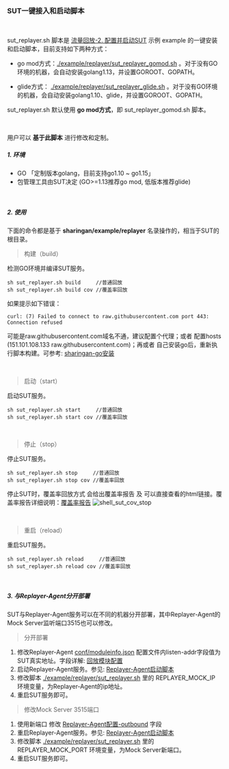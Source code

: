 ### SUT一键接入和启动脚本

<br>

sut_replayer.sh 脚本是 [流量回放-2. 配置并启动SUT](./README.md#2-配置并启动sut) 示例 example 的一键安装和启动脚本，目前支持如下两种方式： 

* go mod方式：[./example/replayer/sut_replayer_gomod.sh](../../example/replayer/sut_replayer_gomod.sh) 。对于没有GO环境的机器，会自动安装golang1.13，并设置GOROOT、GOPATH。

* glide方式： [./example/replayer/sut_replayer_glide.sh](../../example/replayer/sut_replayer_glide.sh) 。对于没有GO环境的机器，会自动安装golang1.10、glide，并设置GOROOT、GOPATH。

sut_replayer.sh 默认使用 **go mod方式**，即 sut_replayer_gomod.sh 脚本。

<br>

用户可以 **基于此脚本** 进行修改和定制。

##### 1. 环境

* GO 「定制版本golang，目前支持go1.10 ~ go1.15」
* 包管理工具由SUT决定 (GO>=1.13推荐go mod, 低版本推荐glide)

<br>

##### 2. 使用

下面的命令都是基于 **sharingan/example/replayer** 名录操作的，相当于SUT的根目录。

> 构建（build）

检测GO环境并编译SUT服务。

```shell
sh sut_replayer.sh build     //普通回放
sh sut_replayer.sh build cov //覆盖率回放
```
如果提示如下错误：
```text
curl: (7) Failed to connect to raw.githubusercontent.com port 443: Connection refused
```
可能是raw.githubusercontent.com域名不通，建议配置个代理；或者 配置hosts (151.101.108.133 raw.githubusercontent.com)；再或者 自己安装go后，重新执行脚本构建。可参考: [sharingan-go安装](https://github.com/didi/sharingan-go/tree/recorder)

<br>

> 启动（start）

启动SUT服务。
```shell
sh sut_replayer.sh start     //普通回放
sh sut_replayer.sh start cov //覆盖率回放
```
<br>

> 停止（stop）

停止SUT服务。
```shell
sh sut_replayer.sh stop     //普通回放
sh sut_replayer.sh stop cov //覆盖率回放
```
停止SUT时，覆盖率回放方式 会给出覆盖率报告 及 可以直接查看的html链接。覆盖率报告详细说明：[覆盖率报告](./replayer-codecov.md#1-覆盖率报告)
![shell_sut_cov_stop](http://img-hxy021.didistatic.com/static/sharingan/shell_sut_cov_stop_v2.png)

<br>

> 重启（reload）

重启SUT服务。
```shell
sh sut_replayer.sh reload     //普通回放
sh sut_replayer.sh reload cov //覆盖率回放
```

<br>

##### 3. 与Replayer-Agent分开部署

SUT与Replayer-Agent服务可以在不同的机器分开部署，其中Replayer-Agent的Mock Server监听端口3515也可以修改。
> 分开部署

  1. 修改Replayer-Agent [conf/moduleinfo.json](../../replayer-agent/conf/moduleinfo.json) 配置文件内listen-addr字段值为SUT真实地址。字段详解: [回放模块配置](./conf/moduleinfo.md)
  2. 启动Replayer-Agent服务。参见: [Replayer-Agent启动脚本](./replayer-agent.md)
  3. 修改脚本 [./example/replayer/sut_replayer.sh](../../example/replayer/sut_replayer.sh) 里的 REPLAYER_MOCK_IP 环境变量，为Replayer-Agent的ip地址。
  4. 重启SUT服务即可。

> 修改Mock Server 3515端口

  1. 使用新端口 修改 [Replayer-Agent配置-outbound](./replayer-conf.md#3-outbound) 字段
  2. 重启Replayer-Agent服务。参见: [Replayer-Agent启动脚本](./replayer-agent.md)
  3. 修改脚本 [./example/replayer/sut_replayer.sh](../../example/replayer/sut_replayer.sh) 里的 REPLAYER_MOCK_PORT 环境变量，为Mock Server新端口。
  4. 重启SUT服务即可。
